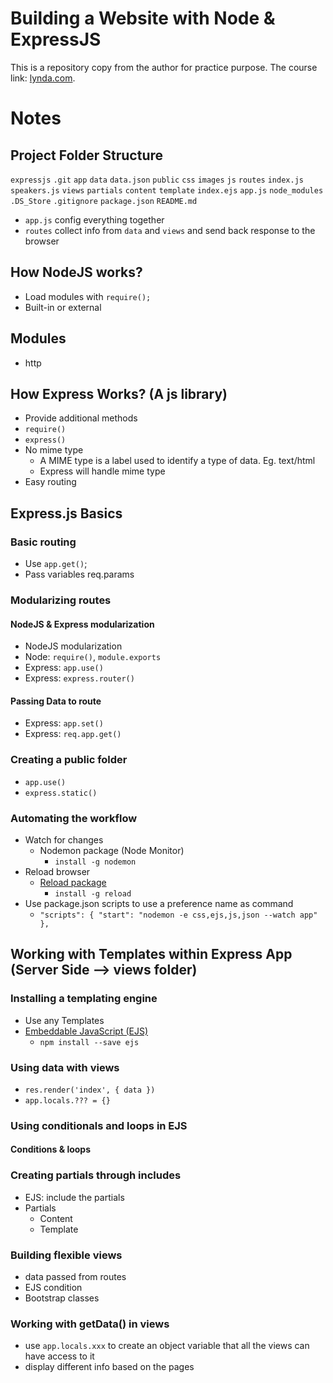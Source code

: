 # Building a Website with Node & ExpressJS
This is a repository copy from the author for practice purpose. The course link: [lynda.com](http://lynda.com).

# Notes
## Project Folder Structure
`expressjs`
  `.git`
  `app`
    `data`
      `data.json`
    `public`
      `css`
      `images`
      `js`
    `routes`
      `index.js`
      `speakers.js`
    `views`
      `partials`
        `content`
        `template`
      `index.ejs`
    `app.js`
  `node_modules`
  `.DS_Store`
  `.gitignore`
  `package.json`
  `README.md`
  - `app.js` config everything together
  - `routes` collect info from `data` and `views` and send back response to the browser
## How NodeJS works?
- Load modules with `require();`
- Built-in or external

## Modules
- http

## How Express Works? (A js library)
- Provide additional methods
- `require()`
- `express()`
- No mime type
  - A MIME type is a label used to identify a type of data. Eg. text/html
  - Express will handle mime type
- Easy routing

## Express.js Basics
### Basic routing
- Use `app.get()`;
- Pass variables req.params

### Modularizing routes
#### NodeJS & Express modularization
- NodeJS modularization
- Node: `require()`, `module.exports`
- Express: `app.use()`
- Express: `express.router()`
#### Passing Data to route
- Express: `app.set()`
- Express: `req.app.get()`

### Creating a public folder
- `app.use()`
- `express.static()`

### Automating the workflow
- Watch for changes
  - Nodemon package (Node Monitor)
    - `install -g nodemon`
- Reload browser
  - [Reload package](https://github.com/alallier/reload/tree/master#api-for-express)
    - `install -g reload`
- Use package.json scripts to use a preference name as command
  - `"scripts": {
      "start": "nodemon -e css,ejs,js,json --watch app"
    },`

## Working with Templates within Express App (Server Side --> views folder)
### Installing a templating engine
- Use any Templates
- [Embeddable JavaScript (EJS)](http://www.embeddedjs.com/)
  - `npm install --save ejs`

### Using data with views
- `res.render('index', { data })`
- `app.locals.??? = {}`

### Using conditionals and loops in EJS
#### Conditions & loops

### Creating partials through includes
- EJS: include the partials
- Partials
  - Content
  - Template

### Building flexible views
- data passed from routes
- EJS condition
- Bootstrap classes

### Working with getData() in views
- use `app.locals.xxx` to create an object variable that all the views can have access to it
- display different info based on the pages
